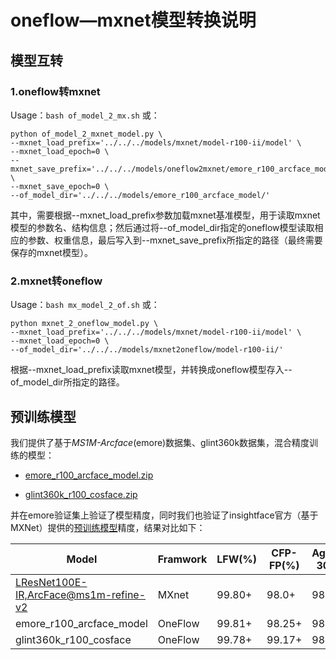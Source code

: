 # oneflow—mxnet模型转换说明

## 模型互转

### 1.oneflow转mxnet

Usage：`bash of_model_2_mx.sh` 或：

```shell
python of_model_2_mxnet_model.py \
--mxnet_load_prefix='../../../models/mxnet/model-r100-ii/model' \
--mxnet_load_epoch=0 \
--mxnet_save_prefix='../../../models/oneflow2mxnet/emore_r100_arcface_model' \
--mxnet_save_epoch=0 \
--of_model_dir='../../../models/emore_r100_arcface_model/'
```

其中，需要根据--mxnet_load_prefix参数加载mxnet基准模型，用于读取mxnet模型的参数名、结构信息；然后通过将--of_model_dir指定的oneflow模型读取相应的参数、权重信息，最后写入到--mxnet_save_prefix所指定的路径（最终需要保存的mxnet模型）。



### 2.mxnet转oneflow

Usage：`bash mx_model_2_of.sh` 或：

```shell
python mxnet_2_oneflow_model.py \
--mxnet_load_prefix='../../../models/mxnet/model-r100-ii/model' \
--mxnet_load_epoch=0 \
--of_model_dir='../../../models/mxnet2oneflow/model-r100-ii/'
```

根据--mxnet_load_prefix读取mxnet模型，并转换成oneflow模型存入--of_model_dir所指定的路径。



## 预训练模型

我们提供了基于*MS1M-Arcface*(emore)数据集、glint360k数据集，混合精度训练的模型：

- [emore_r100_arcface_model.zip](https://oneflow-public.oss-cn-beijing.aliyuncs.com/model_zoo/cv/human_face/emore_r100_arcface_model.zip)

- [glint360k_r100_cosface.zip](https://oneflow-public.oss-cn-beijing.aliyuncs.com/model_zoo/cv/human_face/glint360k_r100_cosface.zip)

并在emore验证集上验证了模型精度，同时我们也验证了insightface官方（基于MXNet）提供的[预训练模型](https://github.com/deepinsight/insightface/wiki/Model-Zoo)精度，结果对比如下：

| Model                                                        | Framwork | LFW(%) | CFP-FP(%) | AgeDB-30(%) |
| ------------------------------------------------------------ | -------- | ------ | --------- | ----------- |
| [LResNet100E-IR,ArcFace@ms1m-refine-v2](https://github.com/deepinsight/insightface/wiki/Model-Zoo#31-lresnet100e-irarcfacems1m-refine-v2) | MXnet    | 99.80+ | 98.0+     | 98.20+      |
| emore_r100_arcface_model                                     | OneFlow  | 99.81+ | 98.25+    | 98.08+      |
| glint360k_r100_cosface                                       | OneFlow  | 99.78+ | 99.17+    | 98.40+      |

